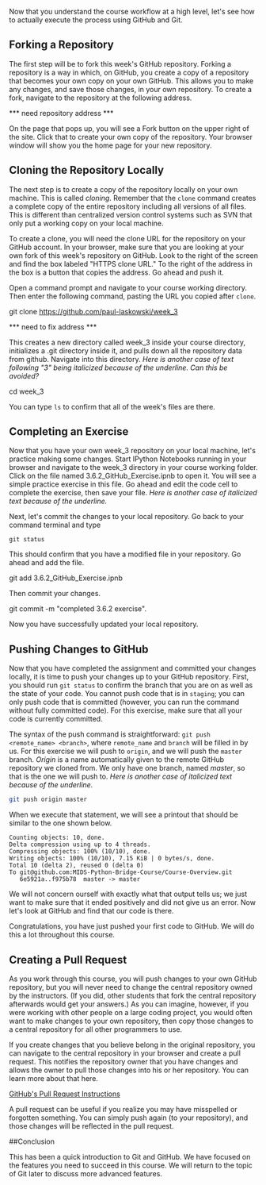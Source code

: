 Now that you understand the course workflow at a high level, let's see how to actually execute the process using GitHub and Git.


## Forking a Repository

The first step will be to fork this week's GitHub repository. Forking a repository is a way in which, on GitHub, you create a copy of a repository that becomes your own copy on your own GitHub. This allows you to make any changes, and save those changes, in your own repository. To create a fork, navigate to the repository at the following address.

*** need repository address ***

On the page that pops up, you will see a Fork button on the upper right of the site. Click that to create your own copy of the repository. Your browser window will show you the home page for your new repository.


## Cloning the Repository Locally

The next step is to create a copy of the repository locally on your own machine. This is called *cloning*.  Remember that the `clone` command creates a complete copy of the entire repository including all versions of all files. This is different than centralized version control systems such as SVN that only put a working copy on your local machine.

To create a clone, you will need the clone URL for the repository on your GitHub account. In your browser, make sure that you are looking at your own fork of this week's repository on GitHub. Look to the right of the screen and find the box labeled "HTTPS clone URL." To the right of the address in the box is a button that copies the address. Go ahead and push it.

Open a command prompt and navigate to your course working directory. Then enter the following command, pasting the URL you copied after `clone`.

git clone https://github.com/paul-laskowski/week_3

*** need to fix address ***

This creates a new directory called week_3 inside your course directory, initializes a .git directory inside it, and pulls down all the repository data from github. Navigate into this directory.
*Here is another case of text following "3" being italicized because of the underline. Can this be avoided?*

cd week_3

You can type `ls` to confirm that all of the week's files are there.


## Completing an Exercise

Now that you have your own week_3 repository on your local machine, let's practice making some changes.  Start IPython Notebooks running in your browser and navigate to the week_3 directory in your course working folder. Click on the file named 3.6.2_GitHub_Exercise.ipnb to open it. You will see a simple practice exercise in this file. Go ahead and edit the code cell to complete the exercise, then save your file.
*Here is another case of italicized text because of the underline.*

Next, let's commit the changes to your local repository. Go back to your command terminal and type
```
git status
```
This should confirm that you have a modified file in your repository. Go ahead and add the file.

git add 3.6.2_GitHub_Exercise.ipnb

Then commit your changes.

git commit -m "completed 3.6.2 exercise".

Now you have successfully updated your local repository.


## Pushing Changes to GitHub

Now that you have completed the assignment and committed your changes locally, it is time to push your changes up to your GitHub repository. First, you should run `git status` to confirm the branch that you are on as well as the state of your code. You cannot push code that is in `staging`; you can only push code that is committed (however, you can run the command without fully committed code). For this exercise, make sure that all your code is currently committed.

The syntax of the push command is straightforward: `git push <remote_name> <branch>`, where `remote_name` and `branch` will be filled in by us. For this exercise we will push to `origin`, and we will push the `master` branch. *Origin* is a name automatically given to the remote GitHub repository we cloned from. We only have one branch, named *master*, so that is the one we will push to.
*Here is another case of italicized text because of the underline.*

```sh
git push origin master
```

When we execute that statement, we will see a printout that should be similar to the one shown below.

```
Counting objects: 10, done.
Delta compression using up to 4 threads.
Compressing objects: 100% (10/10), done.
Writing objects: 100% (10/10), 7.15 KiB | 0 bytes/s, done.
Total 10 (delta 2), reused 0 (delta 0)
To git@github.com:MIDS-Python-Bridge-Course/Course-Overview.git
   6e5921a..f975b78  master -> master
```

We will not concern ourself with exactly what that output tells us; we just want to make sure that it ended positively and did not give us an error. Now let's look at GitHub and find that our code is there.

Congratulations, you have just pushed your first code to GitHub. We will do this a lot throughout this course.

## Creating a Pull Request

As you work through this course, you will push changes to your own GitHub repository, but you will never need to change the central repository owned by the instructors. (If you did, other students that fork the central repository afterwards would get your answers.) As you can imagine, however, if you were working with other people on a large coding project, you would often want to make changes to your own repository, then copy those changes to a central repository for all other programmers to use. 

If you create changes that you believe belong in the original repository, you can navigate to the central repository in your browser and create a pull request. This notifies the repository owner that you have changes and allows the owner to pull those changes into his or her repository. You can learn more about that here.

[GitHub's Pull Request Instructions](https://help.github.com/articles/creating-a-pull-request/)

A pull request can be useful if you realize you may have misspelled or forgotten something. You can simply push again (to your repository), and those changes will be reflected in the pull request.

##Conclusion

This has been a quick introduction to Git and GitHub. We have focused on the features you need to succeed in this course. We will return to the topic of Git later to discuss more advanced features.